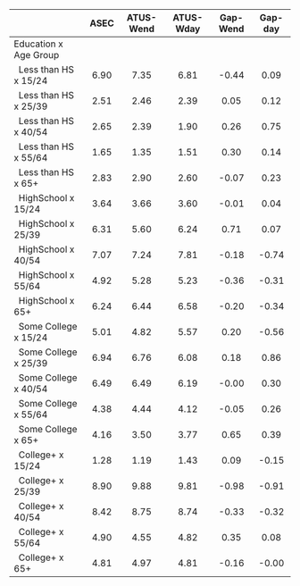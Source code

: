
|                      |         ASEC |    ATUS-Wend |    ATUS-Wday |     Gap-Wend |      Gap-day |
| -------------------- | :----------: | :----------: | :----------: | :----------: | :----------: |
| Education x Age Group |              |              |              |              |              |
| &nbsp;&nbsp;Less than HS x 15/24 |         6.90 |         7.35 |         6.81 |        -0.44 |         0.09 |
| &nbsp;&nbsp;Less than HS x 25/39 |         2.51 |         2.46 |         2.39 |         0.05 |         0.12 |
| &nbsp;&nbsp;Less than HS x 40/54 |         2.65 |         2.39 |         1.90 |         0.26 |         0.75 |
| &nbsp;&nbsp;Less than HS x 55/64 |         1.65 |         1.35 |         1.51 |         0.30 |         0.14 |
| &nbsp;&nbsp;Less than HS x 65+ |         2.83 |         2.90 |         2.60 |        -0.07 |         0.23 |
| &nbsp;&nbsp;HighSchool x 15/24 |         3.64 |         3.66 |         3.60 |        -0.01 |         0.04 |
| &nbsp;&nbsp;HighSchool x 25/39 |         6.31 |         5.60 |         6.24 |         0.71 |         0.07 |
| &nbsp;&nbsp;HighSchool x 40/54 |         7.07 |         7.24 |         7.81 |        -0.18 |        -0.74 |
| &nbsp;&nbsp;HighSchool x 55/64 |         4.92 |         5.28 |         5.23 |        -0.36 |        -0.31 |
| &nbsp;&nbsp;HighSchool x 65+ |         6.24 |         6.44 |         6.58 |        -0.20 |        -0.34 |
| &nbsp;&nbsp;Some College x 15/24 |         5.01 |         4.82 |         5.57 |         0.20 |        -0.56 |
| &nbsp;&nbsp;Some College x 25/39 |         6.94 |         6.76 |         6.08 |         0.18 |         0.86 |
| &nbsp;&nbsp;Some College x 40/54 |         6.49 |         6.49 |         6.19 |        -0.00 |         0.30 |
| &nbsp;&nbsp;Some College x 55/64 |         4.38 |         4.44 |         4.12 |        -0.05 |         0.26 |
| &nbsp;&nbsp;Some College x 65+ |         4.16 |         3.50 |         3.77 |         0.65 |         0.39 |
| &nbsp;&nbsp;College+ x 15/24 |         1.28 |         1.19 |         1.43 |         0.09 |        -0.15 |
| &nbsp;&nbsp;College+ x 25/39 |         8.90 |         9.88 |         9.81 |        -0.98 |        -0.91 |
| &nbsp;&nbsp;College+ x 40/54 |         8.42 |         8.75 |         8.74 |        -0.33 |        -0.32 |
| &nbsp;&nbsp;College+ x 55/64 |         4.90 |         4.55 |         4.82 |         0.35 |         0.08 |
| &nbsp;&nbsp;College+ x 65+ |         4.81 |         4.97 |         4.81 |        -0.16 |        -0.00 |

